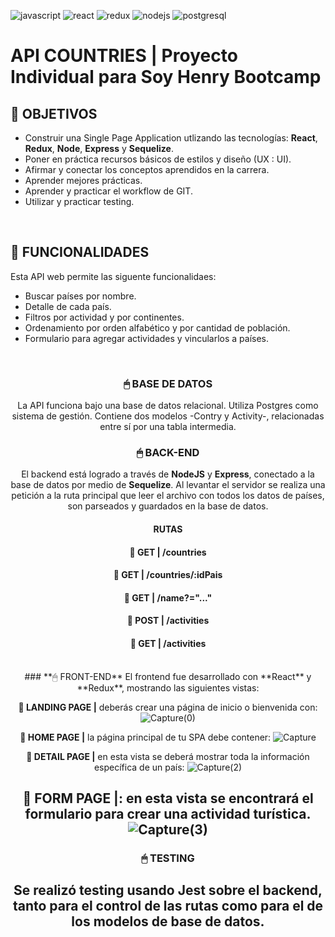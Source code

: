 ![javascript](https://github.com/cerramaximiliano/cr-pi-countries/assets/65555679/b05fe861-1dfd-4fa5-be04-845b252f7e8f)
![react](https://github.com/cerramaximiliano/cr-pi-countries/assets/65555679/4acd46af-58a8-43b7-bf6b-f1f153c5bec2)
![redux](https://github.com/cerramaximiliano/cr-pi-countries/assets/65555679/4b007a4f-874f-414d-948f-87af4b8f0e5e)
![nodejs](https://github.com/cerramaximiliano/cr-pi-countries/assets/65555679/74f1d36e-eca7-4e03-9554-6f1543ef147d)
![postgresql](https://github.com/cerramaximiliano/cr-pi-countries/assets/65555679/570ebe91-ead6-4935-b46e-79e1462abb21)


# **API COUNTRIES** | Proyecto Individual para Soy Henry Bootcamp

## **📌 OBJETIVOS**
-  Construir una Single Page Application utlizando las tecnologías: **React**, **Redux**, **Node**, **Express** y **Sequelize**.
-  Poner en práctica recursos básicos de estilos y diseño (UX : UI).
-  Afirmar y conectar los conceptos aprendidos en la carrera.
-  Aprender mejores prácticas.
-  Aprender y practicar el workflow de GIT.
-  Utilizar y practicar testing.
<br />

## **📖 FUNCIONALIDADES**
Esta API web permite las siguente funcionalidaes:
-  Buscar países por nombre.
-  Detalle de cada país.
-  Filtros por actividad y por continentes.
-  Ordenamiento por orden alfabético y por cantidad de población.
-  Formulario para agregar actividades y vincularlos a países.
<br />

<div align="center">

### **🖱 BASE DE DATOS**
La API funciona bajo una base de datos relacional. Utiliza Postgres como sistema de gestión.
Contiene dos modelos -Contry y Activity-, relacionadas entre sí por una tabla intermedia.

### **🖱 BACK-END**
El backend está logrado a través de **NodeJS** y **Express**, conectado a la base de datos por medio de **Sequelize**.
Al levantar el servidor se realiza una petición a la ruta principal que leer el archivo con todos los datos de países, son parseados y guardados en la base de datos.
#### **RUTAS**
#### **📍 GET | /countries**
#### **📍 GET | /countries/:idPais**
#### **📍 GET | /name?="..."**
#### **📍 POST | /activities**
#### **📍 GET | /activities**
<br />
### **🖱 FRONT-END**
El frontend fue desarrollado con **React** y **Redux**, mostrando las siguientes vistas:

**📍 LANDING PAGE |** deberás crear una página de inicio o bienvenida con:
![Capture(0)](https://github.com/cerramaximiliano/cr-pi-countries/assets/65555679/deafb2d3-0da2-47b3-8fc2-7770afc9ccd6)
<br />

**📍 HOME PAGE |** la página principal de tu SPA debe contener:
![Capture](https://github.com/cerramaximiliano/cr-pi-countries/assets/65555679/f0ce98d4-c6b6-42a7-9c40-29c22662e99e)
<br />

**📍 DETAIL PAGE |** en esta vista se deberá mostrar toda la información específica de un país:
![Capture(2)](https://github.com/cerramaximiliano/cr-pi-countries/assets/65555679/5b72dc2c-358a-4b39-8756-558fb1d823c3)
<br />

**📍 FORM PAGE |**: en esta vista se encontrará el formulario para crear una actividad turística.
![Capture(3)](https://github.com/cerramaximiliano/cr-pi-countries/assets/65555679/8d0c70df-c7fd-4904-b4d5-5c7802787af9)
<br />
---
### **🖱 TESTING**
Se realizó testing usando Jest sobre el backend, tanto para el control de las rutas como para el de los modelos de base de datos.
---

<br />
